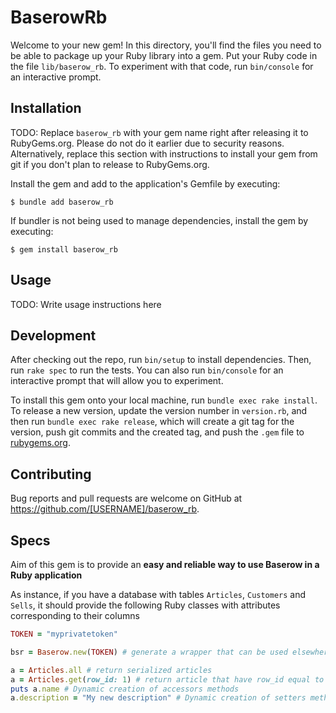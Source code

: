# BaserowRb


Welcome to your new gem! In this directory, you'll find the files you need to be able to package up your Ruby library into a gem. Put your Ruby code in the file `lib/baserow_rb`. To experiment with that code, run `bin/console` for an interactive prompt.

## Installation

TODO: Replace `baserow_rb` with your gem name right after releasing it to RubyGems.org. Please do not do it earlier due to security reasons. Alternatively, replace this section with instructions to install your gem from git if you don't plan to release to RubyGems.org.

Install the gem and add to the application's Gemfile by executing:

    $ bundle add baserow_rb

If bundler is not being used to manage dependencies, install the gem by executing:

    $ gem install baserow_rb

## Usage

TODO: Write usage instructions here

## Development

After checking out the repo, run `bin/setup` to install dependencies. Then, run `rake spec` to run the tests. You can also run `bin/console` for an interactive prompt that will allow you to experiment.

To install this gem onto your local machine, run `bundle exec rake install`. To release a new version, update the version number in `version.rb`, and then run `bundle exec rake release`, which will create a git tag for the version, push git commits and the created tag, and push the `.gem` file to [rubygems.org](https://rubygems.org).

## Contributing

Bug reports and pull requests are welcome on GitHub at https://github.com/[USERNAME]/baserow_rb.

## Specs
Aim of this gem is to provide an **easy and reliable way to use Baserow in a Ruby application**

As instance, if you have a database with tables `Articles`, `Customers` and `Sells`, it should provide the following Ruby classes with attributes corresponding to their columns
```ruby
TOKEN = "myprivatetoken"

bsr = Baserow.new(TOKEN) # generate a wrapper that can be used elsewhere to give access to all data 

a = Articles.all # return serialized articles
a = Articles.get(row_id: 1) # return article that have row_id equal to 1
puts a.name # Dynamic creation of accessors methods 
a.description = "My new description" # Dynamic creation of setters methods
```